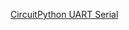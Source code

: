 [CircuitPython UART Serial](https://learn.adafruit.com/circuitpython-essentials/circuitpython-uart-serial)
